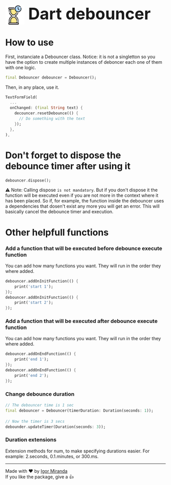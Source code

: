 <style>
.heading-1{
  font-size: 360%!important;
}
</style>

<h1 class="heading-1"><img align="center" height="60" src="https://raw.githubusercontent.com/igormidev/dart_debouncer/master/art/logo_image.png"> Dart debouncer</h1>

# How to use
First, instanciate a Debouncer class.<pr>
Notice: it is not a singletton so you have the option to create multiple instances of deboncer each one of them with one logic.
```dart
final Debouncer debouncer = Debouncer();
```

Then, in any place, use it. 
```dart
TextFormField(
  ...
  onChanged: (final String text) {
    decouncer.resetDebounce(() {
      // Do something with the text
    });
  },
),
```

# Don't forget to dispose the debounce timer after using it
```dart
debouncer.dispose();
```

⚠️ Note: Calling dispose `is not mandatory`. But if you don't dispose it the function will be executed even if you are not more in the context where it has been placed. So if, for example, the function inside the debouncer uses a dependencies that dosen't exist any more you will get an error. This will basically cancel the debounce timer and execution.

# Other helpfull functions

### Add a function that will be executed before debounce execute function
You can add how many functions you want. They will run in the order they where added.
```dart
debouncer.addOnInitFunction(() {
    print('start 1');
});
debouncer.addOnInitFunction(() {
    print('start 2');
});
```

### Add a function that will be executed after debounce execute function
You can add how many functions you want. They will run in the order they where added.
```dart
debouncer.addOnEndFunction(() {
    print('end 1');
});
debouncer.addOnEndFunction(() {
    print('end 2');
});
```

### Change debounce duration
```dart
// The debouncer time is 1 sec
final debouncer = Debouncer(timerDuration: Duration(seconds: 1));

// Now the timer is 3 secs
debounder.updateTimer(Duration(seconds: 3));
``` 
### Duration extensions 
Extension methods for num, to make specifying durations easier. For example: 2.seconds, 0.1.minutes, or 300.ms.

---
Made with ❤ by [Igor Miranda](https://github.com/igormidev) <br>
If you like the package, give a 👍
